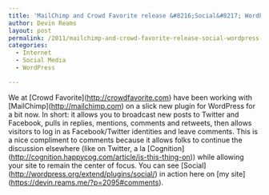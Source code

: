 ```yaml
---
title: 'MailChimp and Crowd Favorite release &#8216;Social&#8217; WordPress plugin'
author: Devin Reams
layout: post
permalink: /2011/mailchimp-and-crowd-favorite-release-social-wordpress-plugin/
categories:
  - Internet
  - Social Media
  - WordPress

---
```

We at \[Crowd Favorite\](http://crowdfavorite.com) have been working with \[MailChimp\](http://mailchimp.com) on a slick new plugin for WordPress for a bit now. In short: it allows you to broadcast new posts to Twitter and Facebook, pulls in replies, mentions, comments and retweets, then allows visitors to log in as Facebook/Twitter identities and leave comments. This is a nice compliment to comments because it allows folks to continue the discussion elsewhere (like on Twitter, a la \[Cognition\](http://cognition.happycog.com/article/is-this-thing-on)) while allowing your site to remain the center of focus. You can see \[Social\](http://wordpress.org/extend/plugins/social/) in action here on \[my site\](https://devin.reams.me/?p=2095#comments).